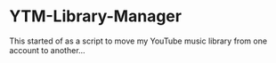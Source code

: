 # YTM-Library-Manager
This started of as a script to move my YouTube music library from one account to another…
